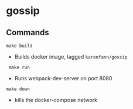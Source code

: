 # gossip

## Commands
`make build`
* Builds docker image, tagged `karenfann/gossip`

` make run`
* Runs webpack-dev-server on port 8080

`make down`
* kills the docker-compose network
